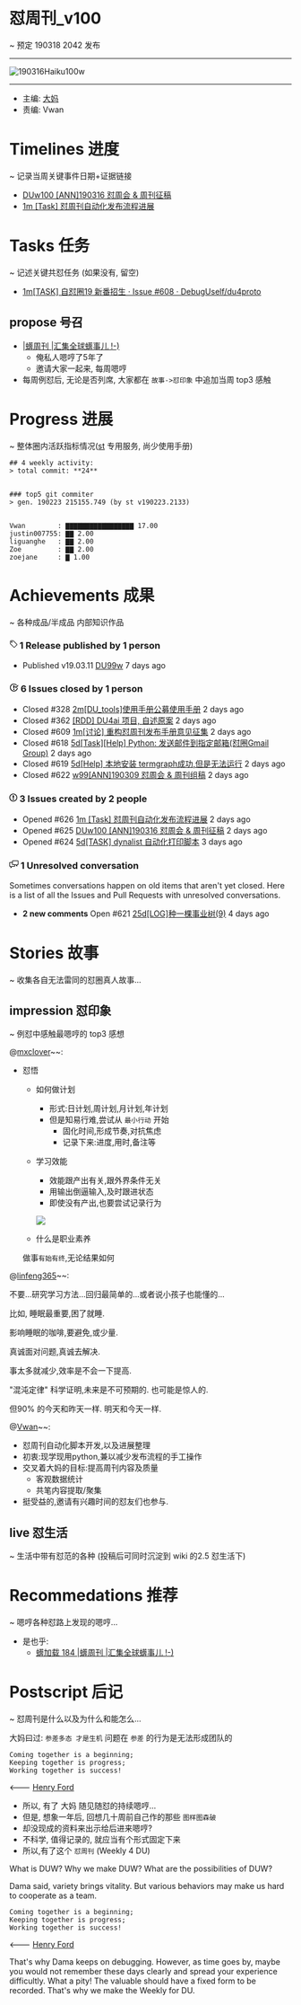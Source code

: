 # 怼周刊_v100
~ 预定 190318 2042 发布

-----------------------------------------


![190316Haiku100w](100w_poem.jpeg)

-----------------------------------------

- 主编: [大妈](http://du.zoomquiet.io/2014-02/ac0-zq/)
- 责编: Vwan


# Timelines 进度 
~ 记录当周关键事件日期+证据链接

- [DUw100 [ANN]190316 怼周会 & 周刊征稿](https://github.com/DebugUself/du4proto/issues/625)
- [1m [Task] 怼周刊自动化发布流程进展](https://github.com/DebugUself/du4proto/issues/626)

# Tasks 任务 
~ 记述关键共怼任务 (如果没有, 留空)

- [1m[TASK] 自怼圈19 新番招生 · Issue #608 · DebugUself/du4proto](https://github.com/DebugUself/du4proto/issues/608)

## propose 号召

- [|蠎周刊 |汇集全球蠎事儿 !-)](http://weekly.pychina.org/archives.html)
    + 俺私人嗯哼了5年了
    + 邀请大家一起来, 每周嗯哼
- 每周例怼后, 无论是否列席, 大家都在 `故事->怼印象` 中追加当周 top3 感触


# Progress 进展 
~ 整体圈内活跃指标情况([st](https://github.com/DebugUself/du4proto/tree/DU_tools/st) 专用服务, 尚少使用手册)

    ## 4 weekly activity:
    > total commit: **24**
    
    
    ### top5 git commiter
    > gen. 190223 215155.749 (by st v190223.2133)
    
    
    Vwan        : ▇▇▇▇▇▇▇▇▇▇▇▇▇▇▇▇▇ 17.00
    justin007755: ▇▇ 2.00 
    liguanghe   : ▇▇ 2.00 
    Zoe         : ▇▇ 2.00 
    zoejane     : ▇ 1.00 





# Achievements 成果 
~ 各种成品/半成品 内部知识作品

<div class="pulse-sections">
      <div id="releases" class="pulse-section">
    <h3 class="conversation-list-heading" id="published-releases">
      <span class="inner">
        <svg class="octicon octicon-tag" viewBox="0 0 14 16" version="1.1" width="14" height="16" aria-hidden="true"><path fill-rule="evenodd" d="M7.73 1.73C7.26 1.26 6.62 1 5.96 1H3.5C2.13 1 1 2.13 1 3.5v2.47c0 .66.27 1.3.73 1.77l6.06 6.06c.39.39 1.02.39 1.41 0l4.59-4.59a.996.996 0 0 0 0-1.41L7.73 1.73zM2.38 7.09c-.31-.3-.47-.7-.47-1.13V3.5c0-.88.72-1.59 1.59-1.59h2.47c.42 0 .83.16 1.13.47l6.14 6.13-4.73 4.73-6.13-6.15zM3.01 3h2v2H3V3h.01z"></path></svg>
        <span class="text-emphasized">1</span> Release
        published by <span class="text-emphasized">1</span> person
      </span>
    </h3>
    <ul class="simple-conversation-list varied-states">
      <li>
        <span class="State State--green">Published</span>
        <span class="num">v19.03.11</span>
        <a href="/DebugUself/du4proto/releases/tag/v19.03.11" class="title">DU99w</a>
        <relative-time datetime="2019-03-11T15:17:44Z" title="2019年3月11日 GMT+8 下午11:17">7 days ago</relative-time>
      </li>
    </ul>
</div>
 <div id="issues" class="pulse-section">
    <h3 class="conversation-list-heading" id="closed-issues">
      <span class="inner">
        <svg class="octicon octicon-issue-closed" viewBox="0 0 16 16" version="1.1" width="16" height="16" aria-hidden="true"><path fill-rule="evenodd" d="M7 10h2v2H7v-2zm2-6H7v5h2V4zm1.5 1.5l-1 1L12 9l4-4.5-1-1L12 7l-1.5-1.5zM8 13.7A5.71 5.71 0 0 1 2.3 8c0-3.14 2.56-5.7 5.7-5.7 1.83 0 3.45.88 4.5 2.2l.92-.92A6.947 6.947 0 0 0 8 1C4.14 1 1 4.14 1 8s3.14 7 7 7 7-3.14 7-7l-1.52 1.52c-.66 2.41-2.86 4.19-5.48 4.19v-.01z"></path></svg>
        <span class="text-emphasized">6</span> Issues
        closed by <span class="text-emphasized">1</span> person
      </span>
    </h3>
    <ul class="simple-conversation-list varied-states">
      <li>
        <span class="State State--red">Closed</span>
        <span class="num">#328</span>
        <a href="/DebugUself/du4proto/issues/328" class="title">2m[DU_tools]使用手册公募使用手册</a>
        <relative-time datetime="2019-03-16T11:58:44Z" title="2019年3月16日 GMT+8 下午7:58">2 days ago</relative-time>
      </li>
      <li>
        <span class="State State--red">Closed</span>
        <span class="num">#362</span>
        <a href="/DebugUself/du4proto/issues/362" class="title">[RDD] DU4ai 项目, 自述原案</a>
        <relative-time datetime="2019-03-16T11:58:35Z" title="2019年3月16日 GMT+8 下午7:58">2 days ago</relative-time>
      </li>
      <li>
        <span class="State State--red">Closed</span>
        <span class="num">#609</span>
        <a href="/DebugUself/du4proto/issues/609" class="title">1m[讨论] 重构怼周刊发布手册意见征集</a>
        <relative-time datetime="2019-03-16T11:58:26Z" title="2019年3月16日 GMT+8 下午7:58">2 days ago</relative-time>
      </li>
      <li>
        <span class="State State--red">Closed</span>
        <span class="num">#618</span>
        <a href="/DebugUself/du4proto/issues/618" class="title">5d[Task][Help] Python: 发送邮件到指定邮箱(怼圈Gmail Group)</a>
        <relative-time datetime="2019-03-16T11:58:02Z" title="2019年3月16日 GMT+8 下午7:58">2 days ago</relative-time>
      </li>
      <li>
        <span class="State State--red">Closed</span>
        <span class="num">#619</span>
        <a href="/DebugUself/du4proto/issues/619" class="title">5d[Help] 本地安装 termgraph成功,但是无法运行</a>
        <relative-time datetime="2019-03-16T11:57:55Z" title="2019年3月16日 GMT+8 下午7:57">2 days ago</relative-time>
      </li>
      <li>
        <span class="State State--red">Closed</span>
        <span class="num">#622</span>
        <a href="/DebugUself/du4proto/issues/622" class="title">w99[ANN]190309 怼周会 &amp; 周刊组稿</a>
        <relative-time datetime="2019-03-16T11:57:35Z" title="2019年3月16日 GMT+8 下午7:57">2 days ago</relative-time>
      </li>
    </ul>
    <h3 class="conversation-list-heading" id="new-issues">
      <span class="inner">
        <svg class="octicon octicon-issue-opened" viewBox="0 0 14 16" version="1.1" width="14" height="16" aria-hidden="true"><path fill-rule="evenodd" d="M7 2.3c3.14 0 5.7 2.56 5.7 5.7s-2.56 5.7-5.7 5.7A5.71 5.71 0 0 1 1.3 8c0-3.14 2.56-5.7 5.7-5.7zM7 1C3.14 1 0 4.14 0 8s3.14 7 7 7 7-3.14 7-7-3.14-7-7-7zm1 3H6v5h2V4zm0 6H6v2h2v-2z"></path></svg>
        <span class="text-emphasized">3</span> Issues
        created by <span class="text-emphasized">2</span> people
      </span>
    </h3>
    <ul class="simple-conversation-list varied-states">
      <li>
        <span class="State State--green">Opened</span>
        <span class="num">#626</span>
        <a href="/DebugUself/du4proto/issues/626" class="title">1m [Task] 怼周刊自动化发布流程进展</a>
        <relative-time datetime="2019-03-16T08:01:43Z" title="2019年3月16日 GMT+8 下午4:01">2 days ago</relative-time>
      </li>
      <li>
        <span class="State State--green">Opened</span>
        <span class="num">#625</span>
        <a href="/DebugUself/du4proto/issues/625" class="title">DUw100 [ANN]190316 怼周会 &amp; 周刊征稿</a>
        <relative-time datetime="2019-03-16T05:07:31Z" title="2019年3月16日 GMT+8 下午1:07">2 days ago</relative-time>
      </li>
      <li>
        <span class="State State--green">Opened</span>
        <span class="num">#624</span>
        <a href="/DebugUself/du4proto/issues/624" class="title">5d[TASK] dynalist 自动化打印脚本</a>
        <relative-time datetime="2019-03-15T07:32:54Z" title="2019年3月15日 GMT+8 下午3:32">3 days ago</relative-time>
      </li>
    </ul>
</div>
   <div id="active_discussions" class="pulse-section">
  <h3 class="conversation-list-heading">
    <span class="inner">
      <svg class="octicon octicon-comment-discussion" viewBox="0 0 16 16" version="1.1" width="16" height="16" aria-hidden="true"><path fill-rule="evenodd" d="M15 1H6c-.55 0-1 .45-1 1v2H1c-.55 0-1 .45-1 1v6c0 .55.45 1 1 1h1v3l3-3h4c.55 0 1-.45 1-1V9h1l3 3V9h1c.55 0 1-.45 1-1V2c0-.55-.45-1-1-1zM9 11H4.5L3 12.5V11H1V5h4v3c0 .55.45 1 1 1h3v2zm6-3h-2v1.5L11.5 8H6V2h9v6z"></path></svg>
      <span class="text-emphasized">1</span>
      Unresolved conversation
    </span>
  </h3>
  <p>
    Sometimes conversations happen on old items that aren't yet closed.
    Here is a list of all the Issues and Pull Requests with unresolved
    conversations.
  </p>
  <ul class="simple-conversation-list varied-states">
    <li>
      <strong class="meta">2 new comments</strong>
      <span class="State State--green">Open</span>
      <span class="num">#621</span>
      <a href="https://github.com/DebugUself/du4proto/issues/621" class="title">25d[LOG]种一棵事业树(9)</a>
      <relative-time datetime="2019-03-14T06:44:13Z" title="2019年3月14日 GMT+8 下午2:44">4 days ago</relative-time>
    </li>
  </ul>
</div>
  </div>
      
# Stories 故事 
~ 收集各自无法雷同的怼圈真人故事...

## impression 怼印象 
~ 例怼中感触最嗯哼的 top3 感想

@[mxclover](https://github.com/DebugUself/du4proto/issues/625#issuecomment-473779021)~~:

 - 怼悟

     - 如何做计划
        - 形式:日计划,周计划,月计划,年计划
        - 但是知易行难,尝试从 `最小行动` 开始
            + 固化时间,形成节奏,对抗焦虑
            + 记录下来:进度,用时,备注等

    - 学习效能
        - 效能跟产出有关,跟外界条件无关
        - 用输出倒逼输入,及时跟进状态
        - 即使没有产出,也要尝试记录行为

        ![](https://ws1.sinaimg.cn/large/006tKfTcgy1g16w6eo0awj30go08cmx9.jpg)

    - 什么是职业素养
    
    做事`有始有终`,无论结果如何


@[linfeng365](https://github.com/DebugUself/du4proto/issues/625#issuecomment-473568727)~~:

不要...研究学习方法...回归最简单的...或者说小孩子也能懂的...

比如, 睡眠最重要,困了就睡. 

影响睡眠的咖啡,要避免,或少量. 

真诚面对问题,真诚去解决. 

事太多就减少,效率是不会一下提高. 

"混沌定律" 科学证明,未来是不可预期的. 也可能是惊人的. 

但90% 的今天和昨天一样. 明天和今天一样. 


@[Vwan](https://github.com/DebugUself/du4proto/issues/625#issuecomment-473537115)~~:

- 怼周刊自动化脚本开发,以及进展整理
- 初衷:现学现用python,兼以减少发布流程的手工操作
- 交叉着大妈的目标:提高周刊内容及质量
	- 客观数据统计
	- 共笔内容提取/聚集
- 挺受益的,邀请有兴趣时间的怼友们也参与. 


## live 怼生活
~ 生活中带有怼范的各种 (投稿后可同时沉淀到 wiki 的2.5 怼生活下)



# Recommedations 推荐 
~ 嗯哼各种怼路上发现的嗯哼...

- 是也乎:
    + [蠎加载 184 |蠎周刊 |汇集全球蠎事儿 !-)](http://weekly.pychina.org/importpython/importpython-184.html)


# Postscript 后记 
~ 怼周刊是什么以及为什么和能怎么...

大妈曰过: `参差多态 才是生机`
问题在 `参差` 的行为是无法形成团队的

    Coming together is a beginning; 
    Keeping together is progress; 
    Working together is success!

<--- [Henry Ford](https://www.brainyquote.com/quotes/quotes/h/henryford121997.html)

- 所以, 有了 大妈 随见随怼的持续嗯哼...
- 但是, 想象一年后, 回想几十周前自己作的那些 `图样图森破` 
- 却没现成的资料来出示给后进来嗯哼?
- 不科学, 值得记录的, 就应当有个形式固定下来
- 所以,有了这个 `怼周刊` (Weekly 4 DU)

What is DUW?
Why we make DUW?
What are the possibilities of DUW?

Dama said, variety brings vitality.
But various behaviors may make us hard to cooperate as a team.

    Coming together is a beginning; 
    Keeping together is progress; 
    Working together is success!

<--- [Henry Ford](https://www.brainyquote.com/quotes/quotes/h/henryford121997.html)

That's why Dama keeps on debugging.
However, as time goes by, maybe you would not remember these days clearly and spread your experience difficultly.
What a pity!
The valuable should have a fixed form to be recorded.
That's why we make the Weekly for DU.

